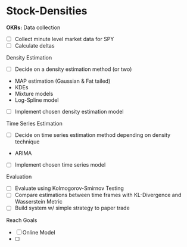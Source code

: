 # Stock-Densities

**OKRs:**
Data collection
- [ ] Collect minute level market data for SPY
- [ ] Calculate deltas

Density Estimation
- [ ] Decide on a density estimation method (or two)
- MAP estimation (Gaussian & Fat tailed)
- KDEs
- Mixture models
- Log-Spline model 
- [ ] Implement chosen density estimation model

Time Series Estimation
- [ ] Decide on time series estimation method depending on density technique
- ARIMA
- [ ] Implement chosen time series model

Evaluation
- [ ] Evaluate using Kolmogorov-Smirnov Testing
- [ ] Compare estimations between time frames with KL-Divergence and Wasserstein Metric
- [ ] Build system w/ simple strategy to paper trade

Reach Goals
- [ ] Online Model
- [ ]  
